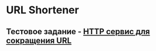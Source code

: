 # URL Shortener

## Тестовое задание - [HTTP сервис для сокращения URL](https://github.com/avito-tech/auto-backend-trainee-assignment)
